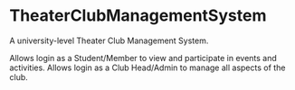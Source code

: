 # TheaterClubManagementSystem
A university-level Theater Club Management System.

Allows login as a Student/Member to view and participate in events and activities.
Allows login as a Club Head/Admin to manage all aspects of the club.